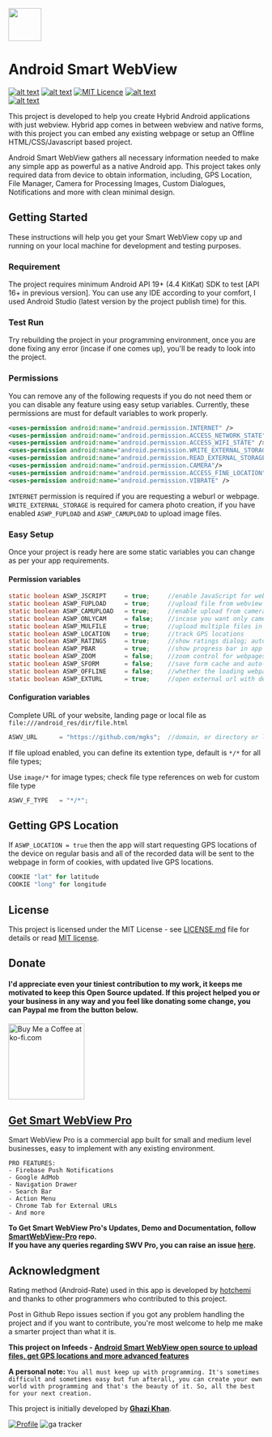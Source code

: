 <a href="https://github.com/mgks/Android-SmartWebView/"><img src="https://raw.githubusercontent.com/mgks/Android-SmartWebView/master/app/src/main/res/mipmap-xxxhdpi/ic_launcher.png" width="65"></a>

# Android Smart WebView 
[![alt text](https://img.shields.io/badge/language-java-red.svg "Build with Java")](https://github.com/mgks/Android-SmartWebView/) [![alt text](https://img.shields.io/badge/version-3.0-green.svg "Smart WebView Current Version")](https://github.com/mgks/Android-SmartWebView/releases) [![MIT Licence](https://img.shields.io/badge/license-MIT-blue.svg)](https://opensource.org/licenses/mit-license.php) [![alt text](https://img.shields.io/badge/visit-ASWV%20website-black.svg "ASWV GitHub Website")](https://mgks.github.io/Android-SmartWebView/)<br>[![alt text](https://img.shields.io/badge/explore-Smart%20WebView%20Pro-yellow.svg "Get Smart WebView Pro")](https://github.com/voinsource/SmartWebView-Pro)

This project is developed to help you create Hybrid Android applications with just webview. Hybrid app comes in between webview and native forms, with this project you can embed any existing webpage or setup an Offline HTML/CSS/Javascript based project.

Android Smart WebView gathers all necessary information needed to make any simple app as powerful as a native Android app. This project takes only required data from device to obtain information, including, GPS Location, File Manager, Camera for Processing Images, Custom Dialogues, Notifications and more with clean minimal design.

## Getting Started
These instructions will help you get your Smart WebView copy up and running on your local machine for development and testing purposes.

### Requirement
The project requires minimum Android API 19+ (4.4 KitKat) SDK to test [API 16+ in previous version]. You can use any IDE according to your comfort, I used Android Studio (latest version by the project publish time) for this.

### Test Run
Try rebuilding the project in your programming environment, once you are done fixing any error (incase if one comes up), you'll be ready to look into the project.

### Permissions
You can remove any of the following requests if you do not need them or you can disable any feature using easy setup variables. Currently, these permissions are must for default variables to work properly.
```xml
<uses-permission android:name="android.permission.INTERNET" />
<uses-permission android:name="android.permission.ACCESS_NETWORK_STATE" />
<uses-permission android:name="android.permission.ACCESS_WIFI_STATE" />
<uses-permission android:name="android.permission.WRITE_EXTERNAL_STORAGE"/>
<uses-permission android:name="android.permission.READ_EXTERNAL_STORAGE" />
<uses-permission android:name="android.permission.CAMERA"/>
<uses-permission android:name="android.permission.ACCESS_FINE_LOCATION" />
<uses-permission android:name="android.permission.VIBRATE" />
```
`INTERNET` permission is required if you are requesting a weburl or webpage.
`WRITE_EXTERNAL_STORAGE` is required for camera photo creation, if you have enabled `ASWP_FUPLOAD` and `ASWP_CAMUPLOAD` to upload image files.

### Easy Setup
Once your project is ready here are some static variables you can change as per your app requirements.

#### Permission variables
```java
static boolean ASWP_JSCRIPT     = true;     //enable JavaScript for webview
static boolean ASWP_FUPLOAD     = true;     //upload file from webview
static boolean ASWP_CAMUPLOAD   = true;     //enable upload from camera for photos
static boolean ASWP_ONLYCAM     = false;	//incase you want only camera files to upload
static boolean ASWP_MULFILE     = true;     //upload multiple files in webview
static boolean ASWP_LOCATION    = true;     //track GPS locations
static boolean ASWP_RATINGS     = true;     //show ratings dialog; auto configured, edit method get_rating() for customizations
static boolean ASWP_PBAR        = true;     //show progress bar in app
static boolean ASWP_ZOOM        = false;    //zoom control for webpages view
static boolean ASWP_SFORM       = false;    //save form cache and auto-fill information
static boolean ASWP_OFFLINE     = false;    //whether the loading webpages are offline or online
static boolean ASWP_EXTURL      = true;     //open external url with default browser instead of app webview
```

#### Configuration variables
Complete URL of your website, landing page or local file as `file:///android_res/dir/file.html`
```java
ASWV_URL      = "https://github.com/mgks";	//domain, or directory or locating to any root file
```

If file upload enabled, you can define its extention type, default is `*/*` for all file types;

Use `image/*` for image types; check file type references on web for custom file type
```java
ASWV_F_TYPE   = "*/*";
```

## Getting GPS Location
If `ASWP_LOCATION = true` then the app will start requesting GPS locations of the device on regular basis and all of the recorded data will be sent to the webpage in form of cookies, with updated live GPS locations.
```java
COOKIE "lat" for latitude
COOKIE "long" for longitude
```

## License
This project is licensed under the MIT License - see [LICENSE.md](LICENSE.md) file for details or read [MIT license](https://opensource.org/licenses/MIT).

## Donate
#### I'd appreciate even your tiniest contribution to my work, it keeps me motivated to keep this Open Source updated. If this project helped you or your business in any way and you feel like donating some change, you can Paypal me from the button below.

<a href="https://ko-fi.com/Z8Z4BPQ6" target="_blank" title="Buy me a Coffee"><img width="150" style="border:0px;width:150px;" src="https://az743702.vo.msecnd.net/cdn/kofi2.png?v=0" border="0" alt="Buy Me a Coffee at ko-fi.com" /></a>

## [Get Smart WebView Pro](https://voinsource.github.io/SmartWebView-Pro/)
Smart WebView Pro is a commercial app built for small and medium level businesses, easy to implement with any existing environment.
```
PRO FEATURES:
- Firebase Push Notifications
- Google AdMob
- Navigation Drawer
- Search Bar
- Action Menu
- Chrome Tab for External URLs
- And more
```

**To Get Smart WebView Pro's Updates, Demo and Documentation, follow [SmartWebView-Pro](https://github.com/voinsource/SmartWebView-Pro) repo.<br>If you have any queries regarding SWV Pro, you can raise an issue [here](https://github.com/voinsource/SmartWebView-Pro/issues).**

## Acknowledgment
Rating method (Android-Rate) used in this app is developed by [hotchemi](https://github.com/hotchemi) and thanks to other programmers who contributed to this project.

Post in Github Repo issues section if you got any problem handling the project and if you want to contribute, you're most welcome to help me make a smarter project than what it is.

**This project on Infeeds - [Android Smart WebView open source to upload files, get GPS locations and more advanced features](https://infeeds.com/d/CODEmgks/25019/android-smart-webview-open-source-upload)**

**A personal note:** `You all must keep up with programming. It's sometimes difficult and sometimes easy but fun afterall, you can create your own world with programming and that's the beauty of it. So, all the best for your next creation.`

This project is initially developed by **[Ghazi Khan](https://github.com/mgks)**.

[![Profile](https://forthebadge.com/images/badges/built-with-love.svg)](https://github.com/mgks)
![ga tracker](https://www.google-analytics.com/collect?v=1&a=257770996&t=pageview&dl=https%3A%2F%2Fgithub.com%2Fmgks%2FAndroid-SmartWebView&ul=en-us&de=UTF-8&cid=978224512.1377738459&tid=UA-129370045-1&z=887657232 "ga tracker")
